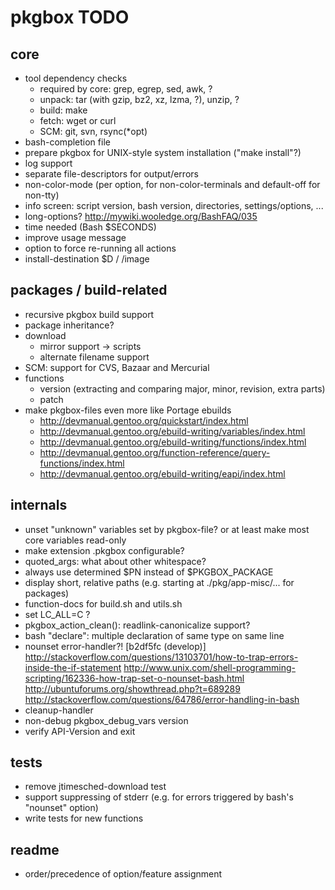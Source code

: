 # pkgbox TODO #

## core ##

- tool dependency checks
  - required by core: grep, egrep, sed, awk, ?
  - unpack: tar (with gzip, bz2, xz, lzma, ?), unzip, ?
  - build: make
  - fetch: wget or curl
  - SCM: git, svn, rsync(*opt)
- bash-completion file
- prepare pkgbox for UNIX-style system installation ("make install"?)
- log support
- separate file-descriptors for output/errors
- non-color-mode (per option, for non-color-terminals and default-off for non-tty)
- info screen: script version, bash version, directories, settings/options, ...
- long-options? http://mywiki.wooledge.org/BashFAQ/035
- time needed (Bash $SECONDS)
- improve usage message
- option to force re-running all actions
- install-destination $D / /image

## packages / build-related ##

- recursive pkgbox build support
- package inheritance?
- download
  - mirror support -> scripts
  - alternate filename support
- SCM: support for CVS, Bazaar and Mercurial
- functions
  - version (extracting and comparing major, minor, revision, extra parts)
  - patch
- make pkgbox-files even more like Portage ebuilds
  - http://devmanual.gentoo.org/quickstart/index.html
  - http://devmanual.gentoo.org/ebuild-writing/variables/index.html
  - http://devmanual.gentoo.org/ebuild-writing/functions/index.html
  - http://devmanual.gentoo.org/function-reference/query-functions/index.html
  - http://devmanual.gentoo.org/ebuild-writing/eapi/index.html

## internals ##

- unset "unknown" variables set by pkgbox-file? or at least make most core variables read-only
- make extension .pkgbox configurable?
- quoted_args: what about other whitespace?
- always use determined $PN instead of $PKGBOX_PACKAGE
- display short, relative paths (e.g. starting at ./pkg/app-misc/... for packages)
- function-docs for build.sh and utils.sh
- set LC_ALL=C ?
- pkgbox_action_clean(): readlink-canonicalize support?
- bash "declare": multiple declaration of same type on same line
- nounset error-handler?! [b2df5fc (develop)]
	http://stackoverflow.com/questions/13103701/how-to-trap-errors-inside-the-if-statement
	http://www.unix.com/shell-programming-scripting/162336-how-trap-set-o-nounset-bash.html
	http://ubuntuforums.org/showthread.php?t=689289
	http://stackoverflow.com/questions/64786/error-handling-in-bash
- cleanup-handler
- non-debug pkgbox_debug_vars version
- verify API-Version and exit

## tests ##

- remove jtimesched-download test
- support suppressing of stderr (e.g. for errors triggered by bash's "nounset" option)
- write tests for new functions

## readme ##

- order/precedence of option/feature assignment

